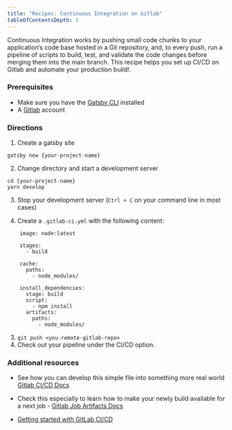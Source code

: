 ```yaml
---
title: "Recipes: Continuous Integration on Gitlab"
tableOfContentsDepth: 1
---
```


Continuous Integration works by pushing small code chunks to your application’s code base hosted in a Git repository, and, to every push, run a pipeline of scripts to build, test, and validate the code changes before merging them into the main branch.
This recipe helps you set up CI/CD on Gitlab and automate your production build!.

### Prerequisites

- Make sure you have the [Gatsby CLI](/docs/gatsby-cli) installed
- A [Gitlab](https://gitlab.com/) account

### Directions

1. Create a gatsby site

```shell
gatsby new {your-project-name}
```

2. Change directory and start a development server

```shell
cd {your-project-name}
yarn develop
```

3. Stop your development server (`Ctrl + C` on your command line in most cases)

4. Create a `.gitlab-ci.yml` with the following content:

```
    image: node:latest

    stages:
      - build

    cache:
      paths:
        - node_modules/

    install_dependencies:
      stage: build
      script:
        - npm install
      artifacts:
        paths:
          - node_modules/
```

3. `git push <you-remote-gitlab-repo>`
4. Check out your pipeline under the CI/CD option.

### Additional resources

- See how you can develop this simple file into something more real world [Gitlab CI/CD Docs](https://docs.gitlab.com/ee/ci/README.html)
- Check this especially to learn how to make your newly build available for a next job - [Gitlab Job Artifacts Docs](https://docs.gitlab.com/ee/ci/pipelines/job_artifacts.html)

- [Getting started with GitLab CI/CD](https://gitlab.com/help/ci/quick_start/README)
